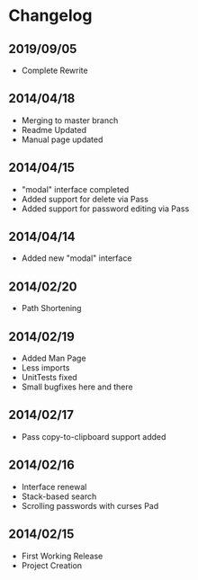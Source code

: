 Changelog
=========
2019/09/05
----------

- Complete Rewrite

2014/04/18
-----------

- Merging to master branch
- Readme Updated
- Manual page updated

2014/04/15
-----------

- "modal" interface completed
- Added support for delete via Pass
- Added support for password editing via Pass

2014/04/14
-----------

- Added new "modal" interface

2014/02/20
-----------

- Path Shortening

2014/02/19
-----------

- Added Man Page
- Less imports
- UnitTests fixed
- Small bugfixes here and there

2014/02/17
-----------

- Pass copy-to-clipboard support added

2014/02/16
----------

- Interface renewal
- Stack-based search
- Scrolling passwords with curses Pad

2014/02/15
-----------

- First Working Release
- Project Creation
